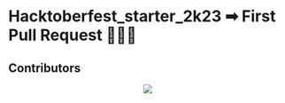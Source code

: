 # Hacktoberfest_starter_2k23 ➡ First Pull Request 🌟🌟🌟

## Contributors
<div align="center">
  <a href="https://github.com/ossamamehmood/Hacktoberfest2023/graphs/contributors">
    <img src="https://contrib.rocks/image?repo=s-bhalode/Hacktoberfest_starter_2k23" />
  </a>
</div>
